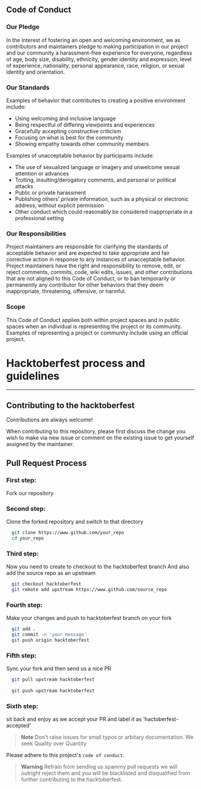 ## Code of Conduct

### Our Pledge  
In the interest of fostering an open and welcoming environment, we as contributors 
and maintainers pledge to making participation in our project and our community a 
harassment-free experience for everyone, regardless of age, body size, disability, 
ethnicity, gender identity and expression, level of experience, nationality, 
personal appearance, race, religion, or sexual identity and orientation. 

### Our Standards  
Examples of behavior that contributes to creating a positive environment include:  
* Using welcoming and inclusive language 
* Being respectful of differing viewpoints and experiences 
* Gracefully accepting constructive criticism 
* Focusing on what is best for the community 
* Showing empathy towards other community members  

Examples of unacceptable behavior by participants include:  
* The use of sexualized language or imagery and unwelcome sexual attention or advances 
* Trolling, insulting/derogatory comments, and personal or political attacks 
* Public or private harassment 
* Publishing others' private information, such as a physical or electronic   address, without explicit permission 
* Other conduct which could reasonably be considered inappropriate in a   professional setting  

### Our Responsibilities  
Project maintainers are responsible for clarifying the standards of acceptable
behavior and are expected to take appropriate and fair corrective action in
response to any instances of unacceptable behavior.  
Project maintainers have the right and responsibility to remove, edit, or 
reject comments, commits, code, wiki edits, issues, and other contributions 
that are not aligned to this Code of Conduct, or to ban temporarily or permanently
any contributor for other behaviors that they deem inappropriate, threatening, offensive, or harmful.  

### Scope  
This Code of Conduct applies both within project spaces and in public spaces 
when an individual is representing the project or its community. Examples of 
representing a project or community include using an official project.


# Hacktoberfest process and guidelines
------------------------------------------------------------
## Contributing to the hacktoberfest
Contributions are always welcome!

When contributing to this repository, please first discuss the change you wish to make via new issue or comment on the existing issue to get yourself assigned by the maintainer.

## Pull Request Process

### First step:

Fork our repository

### Second step:

Clone the forked repository and switch to that directory

```bash
  git clone https://www.github.com/your_repo
  cd your_repo
```
### Third step:

Now you need to create to checkout to the hacktoberfest branch 
And also add the source repo as an upstream

```bash
  git checkout hacktoberfest
  git remote add upstream https://www.github.com/source_repo

````

### Fourth step:

Make your changes and push to hacktoberfest branch on your fork

```bash
  git add .
  git commit -m 'your message'
  git push origin hacktoberfest

```
### Fifth step:

Sync your fork and then send us a nice PR

```bash
  git pull upstream hacktoberfest
  
  git push upstream hacktoberfest
```
### Sixth step:

sit back and enjoy as we accept your PR and label it as 'hactoberfest-accepted'

> **Note**
> Don't raise issues for small typos or arbitary documentation. We seek Quality over Quantity

Please adhere to this project's `code of conduct`.

> **Warning**
> Refrain from sending us spammy pull requests we will outright reject them and you will be blacklisted and disqualified from further contributing to the hacktoberfest.
 